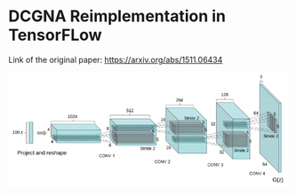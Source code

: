 # DCGNA Reimplementation in TensorFLow

Link of the original paper: https://arxiv.org/abs/1511.06434

![gan](misc/gen-architecture.png)


